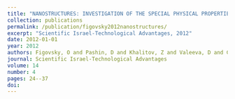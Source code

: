 ```yaml
---
title: "NANOSTRUCTURES: INVESTIGATION OF THE SPECIAL PHYSICAL PROPERTIES 5. THE QUANTITATIVE THEORY OF DIFFRACTION BY SPIRAL NANOTUBES"
collection: publications
permalink: /publication/figovsky2012nanostructures/
excerpt: "Scientific Israel-Technological Advantages, 2012"
date: 2012-01-01
year: 2012
authors: Figovsky, O and Pashin, D and Khalitov, Z and Valeeva, D and Chkanov, A and Khadiev, A
journal: Scientific Israel-Technological Advantages
volume: 14
number: 4
pages: 24--37
doi: 
---
```

